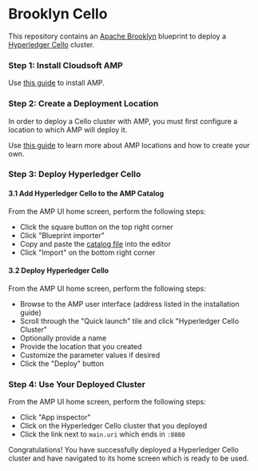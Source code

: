 # Brooklyn Cello

This repository contains an [Apache Brooklyn](https://brooklyn.apache.org/) blueprint to deploy a [Hyperledger Cello](https://github.com/hyperledger/cello) cluster.

### Step 1: Install Cloudsoft AMP

Use [this guide](http://docs.cloudsoft.io/tutorials/tutorial-get-amp-running.html) to install
AMP.

### Step 2: Create a Deployment Location

In order to deploy a Cello cluster with AMP, you must first configure a location to which
AMP will deploy it.

Use [this guide](http://docs.cloudsoft.io/locations/index.html) to learn more about AMP locations
and how to create your own.

### Step 3: Deploy Hyperledger Cello

#### 3.1 Add Hyperledger Cello to the AMP Catalog

From the AMP UI home screen, perform the following steps:

* Click the square button on the top right corner
* Click "Blueprint importer"
* Copy and paste the [catalog file](catalog.bom) into the editor
* Click "Import" on the bottom right corner

#### 3.2 Deploy Hyperledger Cello

From the AMP UI home screen, perform the following steps:

* Browse to the AMP user interface (address listed in the installation guide)
* Scroll through the "Quick launch" tile and click "Hyperledger Cello Cluster"
* Optionally provide a name
* Provide the location that you created
* Customize the parameter values if desired
* Click the "Deploy" button

### Step 4: Use Your Deployed Cluster

From the AMP UI home screen, perform the following steps:

* Click "App inspector"
* Click on the Hyperledger Cello cluster that you deployed
* Click the link next to `main.uri` which ends in `:8080`

Congratulations! You have successfully deployed a Hyperledger Cello cluster and have
navigated to its home screen which is ready to be used.
